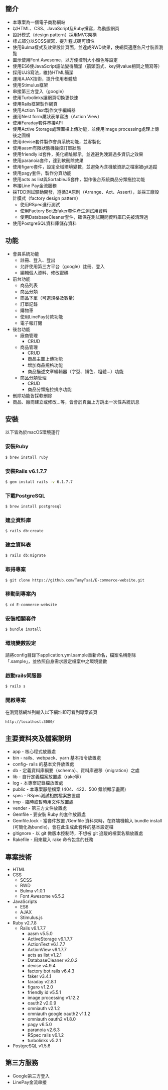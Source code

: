 ## 簡介
- 本專案為一個電子商務網站
- 以HTML、CSS、JavaScript及Ruby撰寫，為動態網頁
- 設計模式（design pattern）採用MVC架構
- 樣式部分以SCSS撰寫，提升程式碼可讀性
- 使用Bulma樣式及效果設計頁面，並達成RWD效果，使網頁適應各尺寸裝置瀏覽
- 圖示使用Font Awesome，以方便控制大小顏色等設定
- 使用ES6使JavaScript語法變得簡潔（箭頭函式、key與value相同之簡寫等）
- 採用UJS寫法，維持HTML簡潔
- 運用AJAX技術，提升使用者體驗
- 使用Stimulus框架
- 串接第三方登入（google）
- 使用Turbolinks讓網頁切換更快速
- 使用Rails框架製作網頁
- 使用Action Text製作文字編輯器
- 運用Nest form巢狀表單寫法（Action View）
- 使用Faraday套件串接API
- 使用Active Storage處理圖檔上傳功能，並使用image processing處理上傳後之圖檔
- 使用devise套件製作會員系統功能，並客製化
- 使用aasm有限狀態機操控訂單狀態
- 使用friendly id套件，美化網址顯示，並達避免洩漏過多資訊之效果
- 使用paranoia套件，達到軟刪除效果
- 使用figaro套件，設定全域環境變數，並避免內含機敏資訊之檔案被git追蹤
- 使用pagy套件，製作分頁功能
- 使用acts as list與SortableJS套件，製作後台系統商品分類拖拉功能
- 串接Line Pay金流服務
- 採TDD測試驅動開發，遵循3A原則（Arrange、Act、Assert），並採工廠設計模式（factory design pattern）
  - 使用RSpec進行測試
  - 使用Factory Bot及faker套件產生測試用資料
  - 使用DatabaseCleaner套件，確保在測試期間資料庫已先被清理過
- 使用PostgreSQL資料庫儲存資料

## 功能
- 會員系統功能
  - 註冊、登入、登出
  - 允許使用第三方平台（google）註冊、登入
  - 編輯個人資料、修改密碼
- 前台功能
  - 商品列表
  - 商品分類
  - 商品下單（可選規格及數量）
  - 訂單記錄
  - 購物車
  - 使用LinePay付款功能
  - 電子報訂閱
- 後台功能
  - 廠商管理
    - CRUD
  - 商品管理
    - CRUD
    - 商品主圖上傳功能
    - 增加商品規格功能
    - 商品描述文章編輯器（字型、顏色、粗體...）功能
  - 商品分類管理
    - CRUD
    - 商品分類拖拉排序功能
- 刪除功能皆採軟刪除
- 商品、廠商建立或修改...等，皆會於頁面上方跳出一次性系統訊息

<!-- ## 畫面
### 瀏覽器畫面


### 行動裝置畫面 -->



## 安裝
以下皆為於macOS環境運行
### 安裝Ruby
```bash
$ brew install ruby
```
### 安裝Rails v6.1.7.7
```bash
$ gem install rails -v 6.1.7.7
```
### 下載PostgreSQL
```bash
$ brew install postgresql
```
### 建立資料庫
```bash
$ rails db:create
```
### 建立資料表
```bash
$ rails db:migrate
```
### 取得專案
```bash
$ git clone https://github.com/TamyTsai/E-commerce-website.git
```
### 移動到專案內
```bash
$ cd E-commerce-website
```
### 安裝相關套件
```bash
$ bundle install
```
### 環境變數設定
請將config目錄下application.yml.sample重新命名，檔案名稱刪除「.sample」，並依照自身需求設定檔案中之環境變數

### 啟動rails伺服器
```bash
$ rails s
```
### 開啟專案
在瀏覽器網址列輸入以下網址即可看到專案首頁
```bash
http://localhost:3000/
```

## 主要資料夾及檔案說明
- app - 核心程式放置處
- bin - rails、webpack、yarn 基本指令放置處
- config- rails 的基本文件放置處
- db - 定義資料庫綱要（schema）、資料庫遷移（migration）之處
- lib - 自行定義檔案放置處（rake等）
- log - 本專案記錄檔放置處
- public - 本專案靜態檔案 (404、422、500 錯誤顯示畫面)
- spec - RSpec測試相關檔案放置處
- tmp - 臨時或暫時用文件放置處
- vender - 第三方文件放置處
- Gemfile - 要安裝 Ruby 的套件放置處
- Gemfile.lock - 當套件放置 /Gemfile 資料夾時，在終端機輸入 bundle install (可簡化為bundle)，會在此生成此套件的基本設定檔
- gitignore - 以 git 做版本控制時，不想被 git 追蹤的檔案名稱放置處
- Rakefile - 用來載入 rake 命令包含的任務

## 專案技術
- HTML
- CSS
  - SCSS
  - RWD
  - Bulma v1.0.1
  - Font Awesome v6.5.2
- JavaScripts
  - ES6
  - AJAX
  - Stimulus.js
- Ruby v2.7.8
  - Rails v6.1.7.7
    - aasm v5.5.0
    - ActiveStorage v6.1.7.7
    - ActionText v6.1.7.7
    - ActionView v6.1.7.7
    - acts as list v1.2.1
    - DatabaseCleaner v2.0.2
    - devise v4.9.4
    - factory bot rails v6.4.3
    - faker v3.4.1
    - faraday v2.8.1
    - figaro v1.2.0
    - friendly id v5.5.1
    - image processing v1.12.2
    - oauth2 v2.0.9
    - omniauth v2.1.2
    - omniauth google oauth2 v1.1.2
    - omniauth oauth2 v1.8.0
    - pagy v6.5.0
    - paranoia v2.6.3
    - RSpec rails v6.1.2
    - turbolinks v5.2.1
- PostgreSQL v1.5.6

## 第三方服務
- Google第三方登入
- LinePay金流串接
